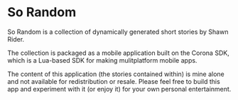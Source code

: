 So Random
=========

So Random is a collection of dynamically generated short stories by Shawn Rider.

The collection is packaged as a mobile application built on the Corona SDK,
which is a Lua-based SDK for making mulitplatform mobile apps.

The content of this application (the stories contained within) is mine alone
and not available for redistribution or resale. Please feel free to build this app
and experiment with it (or enjoy it) for your own personal entertainment.
